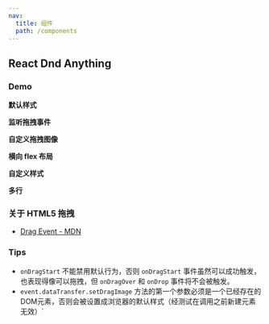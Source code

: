 ```yaml
---
nav:
  title: 组件
  path: /components
---
```


## React Dnd Anything

### Demo

**默认样式**

<code src="./demo/default.tsx"></code>


**监听拖拽事件**

<code src="./demo/event_listener.tsx"></code>

**自定义拖拽图像**

<code src="./demo/set_draw_image.tsx"></code>

**横向 flex 布局**

<code src="./demo/horizontal.tsx"></code>

**自定义样式**

<code src="./demo/custom_style.tsx"></code>

**多行**

<code src="./demo/big_data.tsx"></code>

### 关于 HTML5 拖拽

- [Drag Event - MDN](https://developer.mozilla.org/en-US/docs/Web/API/Document/drag_event)

### Tips

- `onDragStart` 不能禁用默认行为，否则 `onDragStart` 事件虽然可以成功触发，也表现得像可以拖拽，但 `onDragOver` 和 `onDrop` 事件将不会被触发。
- `event.dataTransfer.setDragImage` 方法的第一个参数必须是一个已经存在的DOM元素，否则会被设置成浏览器的默认样式（经测试在调用之前新建元素无效）`
